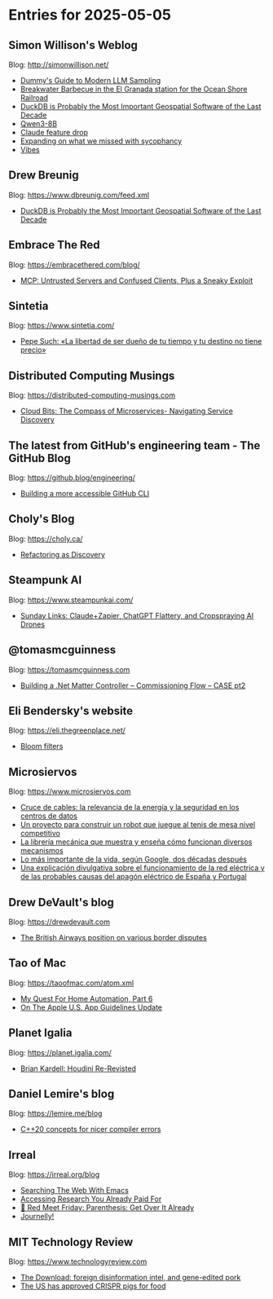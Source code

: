 # Entries for 2025-05-05
## Simon Willison's Weblog 
Blog: http://simonwillison.net/ 

- [Dummy's Guide to Modern LLM Sampling](https://simonwillison.net/2025/May/4/llm-sampling/#atom-everything)
- [Breakwater Barbecue in the El Granada station for the Ocean Shore Railroad](https://simonwillison.net/2025/May/4/breakwater/#atom-everything)
- [DuckDB is Probably the Most Important Geospatial Software of the Last Decade](https://simonwillison.net/2025/May/4/duckdb-is-probably-the-most-important-geospatial-software-of-the/#atom-everything)
- [Qwen3-8B](https://simonwillison.net/2025/May/2/qwen3-8b/#atom-everything)
- [Claude feature drop](https://simonwillison.net/2025/May/2/claude-search/#atom-everything)
- [Expanding on what we missed with sycophancy](https://simonwillison.net/2025/May/2/what-we-missed-with-sycophancy/#atom-everything)
- [Vibes](https://simonwillison.net/2025/May/1/vibes/#atom-everything)
## Drew Breunig 
Blog: https://www.dbreunig.com/feed.xml 

- [DuckDB is Probably the Most Important Geospatial Software of the Last Decade](https://www.dbreunig.com/2025/05/03/duckdb-is-the-most-impactful-geospatial-software-in-a-decade.html)
## Embrace The Red 
Blog: https://embracethered.com/blog/ 

- [MCP: Untrusted Servers and Confused Clients, Plus a Sneaky Exploit](https://embracethered.com/blog/posts/2025/model-context-protocol-security-risks-and-exploits/)
## Sintetia 
Blog: https://www.sintetia.com/ 

- [Pepe Such: «La libertad de ser dueño de tu tiempo y tu destino no tiene precio»](https://www.sintetia.com/pepe-such-la-libertad-de-ser-dueno-de-tu-tiempo-y-tu-destino-no-tiene-precio/)
## Distributed Computing Musings 
Blog: https://distributed-computing-musings.com 

- [Cloud Bits: The Compass of Microservices- Navigating Service Discovery](https://distributed-computing-musings.com/2025/05/cloud-bits-the-compass-of-microservices-navigating-service-discovery/)
## The latest from GitHub's engineering team - The GitHub Blog 
Blog: https://github.blog/engineering/ 

- [Building a more accessible GitHub CLI](https://github.blog/engineering/user-experience/building-a-more-accessible-github-cli/)
## Choly's Blog 
Blog: https://choly.ca/ 

- [Refactoring as Discovery](https://choly.ca/post/refactor-search/)
## Steampunk AI 
Blog: https://www.steampunkai.com/ 

- [Sunday Links: Claude+Zapier, ChatGPT Flattery, and Cropspraying AI Drones](https://www.steampunkai.com/sunday-links-claude-zapier-chatgpt-flattery-and-cropspraying-ai-drones/)
## @tomasmcguinness 
Blog: https://tomasmcguinness.com 

- [Building a .Net Matter Controller – Commissioning Flow – CASE pt2](https://tomasmcguinness.com/2025/05/04/building-a-net-matter-controller-commissioning-flow-case-pt2/)
## Eli Bendersky's website 
Blog: https://eli.thegreenplace.net/ 

- [Bloom filters](https://eli.thegreenplace.net/2025/bloom-filters/)
## Microsiervos 
Blog: https://www.microsiervos.com 

- [Cruce de cables: la relevancia de la energía y la seguridad en los centros de datos](https://www.microsiervos.com/archivo/general/cruce-cables-centros-datos.html)
- [Un proyecto para construir un robot que juegue al tenis de mesa nivel competitivo](https://www.microsiervos.com/archivo/robots/proyecto-robot-tenis-de-mesa-nivel-competitivo.html)
- [La librería mecánica que muestra y enseña cómo funcionan diversos mecanismos](https://www.microsiervos.com/archivo/ingenieria/libreria-mecanica-funcionan-mecanismos.html)
- [Lo más importante de la vida, según Google, dos décadas después](https://www.microsiervos.com/archivo/microciervadas-varias/lo-mas-importante-de-la-vida-google-decadas-despues.html)
- [Una explicación divulgativa sobre el funcionamiento de la red eléctrica y de las probables causas del apagón eléctrico de España y Portugal](https://www.microsiervos.com/archivo/energia/explicacion-divulgativa-funcionamiento-red-electrica-causas-apagon-electrico-espana-portugal.html)
## Drew DeVault's blog 
Blog: https://drewdevault.com 

- [The British Airways position on various border disputes](https://drewdevault.com/2025/05/05/2025-05-05-BA-on-border-disputes.html)
## Tao of Mac 
Blog: https://taoofmac.com/atom.xml 

- [My Quest For Home Automation, Part 6](https://taoofmac.com/space/blog/2025/05/03/1830)
- [On The Apple U.S. App Guidelines Update](https://taoofmac.com/space/links/2025/05/03/0930)
## Planet Igalia 
Blog: https://planet.igalia.com/ 

- [Brian Kardell: Houdini Re-Revisted](https://bkardell.com/blog/HoudiniReRe.html)
## Daniel Lemire's blog 
Blog: https://lemire.me/blog 

- [C++20 concepts for nicer compiler errors](https://lemire.me/blog/2025/05/03/c20-concepts-for-nicer-compiler-errors/)
## Irreal 
Blog: https://irreal.org/blog 

- [Searching The Web With Emacs](https://irreal.org/blog/?p=12964)
- [Accessing Research You Already Paid For](https://irreal.org/blog/?p=12961)
- [🥩 Red Meet Friday: Parenthesis: Get Over It Already](https://irreal.org/blog/?p=12959)
- [Journelly!](https://irreal.org/blog/?p=12957)
## MIT Technology Review 
Blog: https://www.technologyreview.com 

- [The Download: foreign disinformation intel, and gene-edited pork](https://www.technologyreview.com/2025/05/02/1116079/the-download-foreign-disinformation-intel-and-gene-edited-pork/)
- [The US has approved CRISPR pigs for food](https://www.technologyreview.com/2025/05/02/1116059/the-us-approves-crispr-pigs-for-food/)